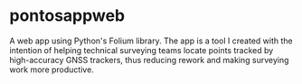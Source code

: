 # pontosappweb
A web app using Python's Folium library. The app is a tool I created with the intention of helping technical surveying teams locate points tracked by high-accuracy GNSS trackers, thus reducing rework and making surveying work more productive.
